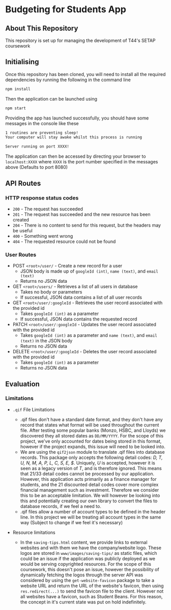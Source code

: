 # Budgeting for Students App

## About This Repository
This repository is set up for managing the development of T44's SETAP coursework

## Initialising
Once this repository has been cloned, you will need to install all the required dependencies by running the following in the command line

```cmd
npm install
```

Then the application can be launched using
```cmd
npm start
```

Providing the app has launched successfully, you should have some messages in the console like these
```cmd
1 routines are preventing sleep!
Your computer will stay awake whilst this process is running

Server running on port XXXX!
```
The application can then be accessed by directing your browser to `localhost:XXXX` where `XXXX` is the port number specified in the messages above (Defaults to port 8080)

## API Routes

### HTTP response status codes

- `200` - The request has succeeded
- `201` - The request has succeeded and the new resource has been created
- `204` - There is no content to send for this request, but the headers may be useful
- `400` - Something went wrong
- `404` - The requested resource could not be found

### User Routes

- POST `<root>/user/` - Create a new record for a user
  - JSON body is made up of `googleId (int)`, `name (text)`, and `email (text)`
  - Returns no JSON data
- GET `<root>/users/` - Retrieves a list of all users in database
  - Takes no body or parameters
  - If successful, JSON data contains a list of all user records
- GET `<root>/user/:googleId` - Retrieves the user record associated with the provided id
  - Takes `googleId (int)` as a parameter
  - If successful, JSON data contains the requested record
- PATCH `<root>/user/:googleId` - Updates the user record associated with the provided id
  - Takes `googleId (int)` as a parameter and `name (text)`, and `email (text)` in the JSON body
  - Returns no JSON data
- DELETE `<root>/user/:googleId` - Deletes the user record associated with the provided id
  - Takes `googleId (int)` as a parameter
  - Returns no JSON data

## Evaluation

### Limitations

- `.qif` File Limitations
  - .qif files don't have a standard date format, and they don't have any record that states what format will be used throughout the current file. After testing some popular banks (Monzo, HSBC, and Lloyds) we discovered they all stored dates as `DD/MM/YYYY`. For the scope of this project, we've only accounted for dates being stored in this format, however if the project expands, this issue will need to be looked into.
  - We are using the `qif2json` module to translate .qif files into database records. This package only accepts the following detail codes: _D, T, U, N, M, A, P, L, C, S, E, $_. Uniquely, _U_ is accepted, however it is seen as a legacy version of _T_, and is therefore ignored. This means that 21/33 detail codes cannot be processed by our application. However, this application acts primarily as a finance manager for students, and the 21 discounted detail codes cover more complex financial management such as investment. Therefore we consider this to be an acceptable limitation. We will however be looking into this and potentially creating our own library to convert the files to database records, if we feel a need to.
  - .qif files allow a number of account types to be defined in the header line. In this project we will be treating all account types in the same way (Subject to change if we feel it's necessary)


- Resource limitations
  - In the `saving-tips.html` content, we provide links to external websites and with them we have the company/website logo. These logos are stored in `www/images/saving-tips/` as static files, which could be an issue if the application was publicly deployed as we would be serving copyrighted resources. For the scope of this coursework, this doesn't pose an issue, however the possibility of dynamically fetching the logos through the server API was considered by using the `get-website-favicon` package to take a website URL and return the URL of the website's favicon, then using `res.redirect(...)` to send the favicon file to the client. However not all websites have a favicon, such as Student Beans. For this reason, the concept in it's current state was put on hold indefinitely.
